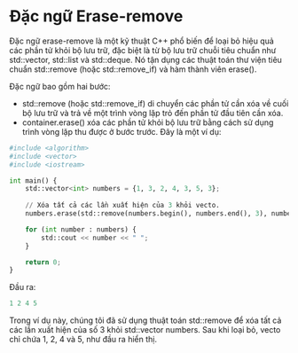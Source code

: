 # Đặc ngữ Erase-remove
Đặc ngữ erase-remove là một kỹ thuật C++ phổ biến để loại bỏ hiệu quả các phần tử khỏi bộ lưu trữ, đặc biệt là từ bộ lưu trữ chuỗi tiêu chuẩn như std::vector, std::list và std::deque. Nó tận dụng các thuật toán thư viện tiêu chuẩn std::remove (hoặc std::remove_if) và hàm thành viên erase().

Đặc ngữ bao gồm hai bước:
- std::remove (hoặc std::remove_if) di chuyển các phần tử cần xóa về cuối bộ lưu trữ và trả về một trình vòng lặp trỏ đến phần tử đầu tiên cần xóa.
- container.erase() xóa các phần tử khỏi bộ lưu trữ bằng cách sử dụng trình vòng lặp thu được ở bước trước.
Đây là một ví dụ:
~~~python
#include <algorithm>
#include <vector>
#include <iostream>

int main() {
    std::vector<int> numbers = {1, 3, 2, 4, 3, 5, 3};
    
    // Xóa tất cả các lần xuất hiện của 3 khỏi vecto.
    numbers.erase(std::remove(numbers.begin(), numbers.end(), 3), numbers.end());

    for (int number : numbers) {
        std::cout << number << " ";
    }

    return 0;
}
~~~
Đầu ra:
~~~python
1 2 4 5
~~~
Trong ví dụ này, chúng tôi đã sử dụng thuật toán std::remove để xóa tất cả các lần xuất hiện của số 3 khỏi std::vector<int> numbers. Sau khi loại bỏ, vecto chỉ chứa 1, 2, 4 và 5, như đầu ra hiển thị.